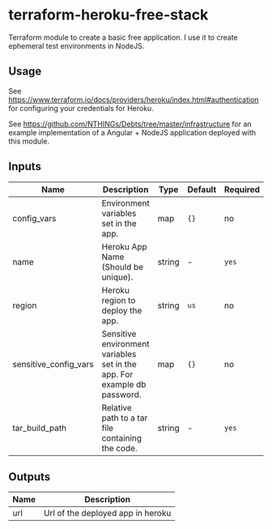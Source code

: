 # terraform-heroku-free-stack
Terraform module to create a basic free application. I use it to create ephemeral test environments in NodeJS.

## Usage
See https://www.terraform.io/docs/providers/heroku/index.html#authentication for configuring your credentials for Heroku.

See https://github.com/NTHINGs/Debts/tree/master/infrastructure for an example implementation of a Angular + NodeJS application deployed with this module.

## Inputs

| Name | Description | Type | Default | Required |
|------|-------------|------|---------|----------|
| config_vars | Environment variables set in the app. | map | `{}` | no |
| name | Heroku App Name (Should be unique). | string | - | `yes` |
| region | Heroku region to deploy the app. | string | `us` | no |
| sensitive_config_vars | Sensitive environment variables set in the app. For example db password. | map | `{}` | no |
| tar_build_path | Relative path to a tar file containing the code. | string | - | `yes` |

## Outputs
| Name | Description |
|------|-------------|
| url | Url of the deployed app in heroku |
